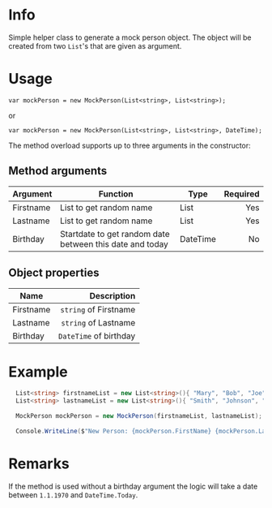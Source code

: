# Info
Simple helper class to generate a mock person object. The object will be created from two `List`'s that are given as argument.

# Usage
`var mockPerson = new MockPerson(List<string>, List<string>);`

or

`var mockPerson = new MockPerson(List<string>, List<string>, DateTime);`

The method overload supports up to three arguments in the constructor:

## Method arguments
| Argument | Function | Type | Required |
| - | - | - | -: |
| Firstname | List to get random name | List<string> | Yes |
| Lastname | List to get random name | List<string> | Yes |
| Birthday | Startdate to get random date between this date and today | DateTime | No |

## Object properties
| Name | Description
| - | -: |
| Firstname | `string` of Firstname |
| Lastname | `string` of Lastname |
| Birthday | `DateTime` of birthday |

# Example 
```c#
  List<string> firstnameList = new List<string>(){ "Mary", "Bob", "Joe", "Barbara", "Tom", "Linda" };
  List<string> lastnameList = new List<string>(){ "Smith", "Johnson", "Williams", "Brown", "Jones", "Miller", "Davis" };
  
  MockPerson mockPerson = new MockPerson(firstnameList, lastnameList);
  
  Console.WriteLine($"New Person: {mockPerson.FirstName} {mockPerson.LastName} born {mockPerson.Birthday}");
```

# Remarks
If the method is used without a birthday argument the logic will take a date between `1.1.1970` and `DateTime.Today`.
